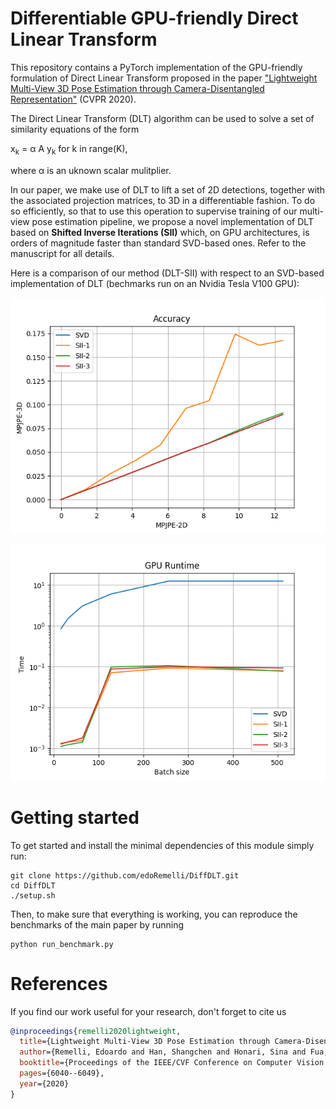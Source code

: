 # Differentiable GPU-friendly Direct Linear Transform
This repository contains a PyTorch implementation of the GPU-friendly formulation of Direct Linear Transform proposed in the paper ["Lightweight Multi-View 3D Pose Estimation through Camera-Disentangled Representation"](https://arxiv.org/abs/2004.02186) (CVPR 2020).

The Direct Linear Transform (DLT) algorithm can be used to solve a set of similarity equations of the form

x<sub>k</sub> = &alpha; A y<sub>k</sub> for k in range(K),

where &alpha; is an uknown scalar mulitplier.

In our paper, we make use of DLT to lift a set of 2D detections, together with the associated projection matrices, to 3D in a differentiable fashion.
To do so efficiently, so that to use this operation to supervise training of our multi-view pose estimation pipeline, we propose a novel implementation of DLT based on **Shifted Inverse Iterations (SII)** which, on GPU architectures, is orders of magnitude faster than standard SVD-based ones. Refer to the manuscript for all details.

Here is a comparison of our method (DLT-SII) with respect to an SVD-based implementation of DLT (bechmarks run on an Nvidia Tesla V100 GPU):

![Image](output/accuracy.png)

![Image](output/time_gpu.png)

# Getting started
To get started and install the minimal dependencies of this module simply run:
```
git clone https://github.com/edoRemelli/DiffDLT.git
cd DiffDLT
./setup.sh
```

Then, to make sure that everything is working, you can reproduce the benchmarks of the main paper by running 
```
python run_benchmark.py
```

# References
If you find our work useful for your research, don't forget to cite us 

```bibtex
@inproceedings{remelli2020lightweight,
  title={Lightweight Multi-View 3D Pose Estimation through Camera-Disentangled Representation},
  author={Remelli, Edoardo and Han, Shangchen and Honari, Sina and Fua, Pascal and Wang, Robert},
  booktitle={Proceedings of the IEEE/CVF Conference on Computer Vision and Pattern Recognition},
  pages={6040--6049},
  year={2020}
}
```
